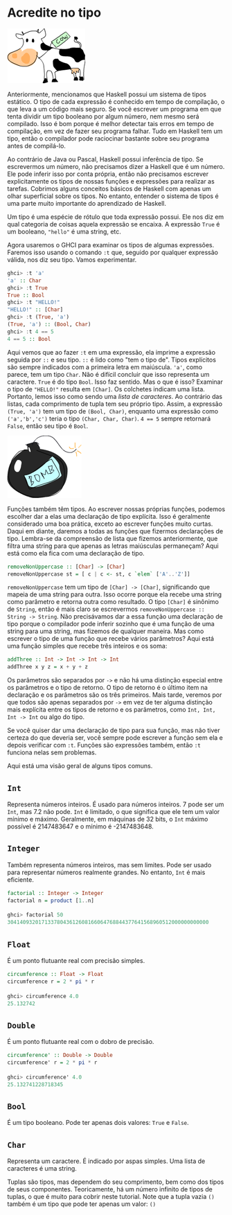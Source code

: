 # Acredite no tipo

![](assets/cow.png)

Anteriormente, mencionamos que Haskell possui um sistema de tipos estático. O tipo de cada expressão é conhecido em tempo de compilação, o que leva a um código mais seguro. Se você escrever um programa em que tenta dividir um tipo booleano por algum número, nem mesmo será compilado. Isso é bom porque é melhor detectar tais erros em tempo de compilação, em vez de fazer seu programa falhar. Tudo em Haskell tem um tipo, então o compilador pode raciocinar bastante sobre seu programa antes de compilá-lo.

Ao contrário de Java ou Pascal, Haskell possui inferência de tipo. Se escrevermos um número, não precisamos dizer a Haskell que é um número. Ele pode inferir isso por conta própria, então não precisamos escrever explicitamente os tipos de nossas funções e expressões para realizar as tarefas. Cobrimos alguns conceitos básicos de Haskell com apenas um olhar superficial sobre os tipos. No entanto, entender o sistema de tipos é uma parte muito importante do aprendizado de Haskell.

Um tipo é uma espécie de rótulo que toda expressão possui. Ele nos diz em qual categoria de coisas aquela expressão se encaixa. A expressão `True` é um booleano, `"hello"` é uma string, etc.

Agora usaremos o GHCI para examinar os tipos de algumas expressões. Faremos isso usando o comando `:t` que, seguido por qualquer expressão válida, nos diz seu tipo. Vamos experimentar.

```haskell
ghci> :t 'a'  
'a' :: Char  
ghci> :t True  
True :: Bool  
ghci> :t "HELLO!"  
"HELLO!" :: [Char]  
ghci> :t (True, 'a')  
(True, 'a') :: (Bool, Char)  
ghci> :t 4 == 5  
4 == 5 :: Bool
```

Aqui vemos que ao fazer `:t` em uma expressão, ela imprime a expressão seguida por `::` e seu tipo. `::` é lido como "tem o tipo de". Tipos explícitos são sempre indicados com a primeira letra em maiúscula. `'a'`, como parece, tem um tipo `Char`. Não é difícil concluir que isso representa um caractere. `True` é do tipo `Bool`. Isso faz sentido. Mas o que é isso? Examinar o tipo de `"HELLO!"` resulta em `[Char]`. Os colchetes indicam uma lista. Portanto, lemos isso como sendo uma _lista de caracteres_. Ao contrário das listas, cada comprimento de tupla tem seu próprio tipo. Assim, a expressão `(True, 'a')` tem um tipo de `(Bool, Char)`, enquanto uma expressão como `('a','b','c')` teria o tipo `(Char, Char, Char)`. `4 == 5` sempre retornará `False`, então seu tipo é `Bool`.

![](assets/bomb.png)

Funções também têm tipos. Ao escrever nossas próprias funções, podemos escolher dar a elas uma declaração de tipo explícita. Isso é geralmente considerado uma boa prática, exceto ao escrever funções muito curtas. Daqui em diante, daremos a todas as funções que fizermos declarações de tipo. Lembra-se da compreensão de lista que fizemos anteriormente, que filtra uma string para que apenas as letras maiúsculas permaneçam? Aqui está como ela fica com uma declaração de tipo.

```haskell
removeNonUppercase :: [Char] -> [Char]  
removeNonUppercase st = [ c | c <- st, c `elem` ['A'..'Z']]
```

`removeNonUppercase` tem um tipo de `[Char] -> [Char]`, significando que mapeia de uma string para outra. Isso ocorre porque ela recebe uma string como parâmetro e retorna outra como resultado. O tipo `[Char]` é sinônimo de `String`, então é mais claro se escrevermos `removeNonUppercase :: String -> String`. Não precisávamos dar a essa função uma declaração de tipo porque o compilador pode inferir sozinho que é uma função de uma string para uma string, mas fizemos de qualquer maneira. Mas como escrever o tipo de uma função que recebe vários parâmetros? Aqui está uma função simples que recebe três inteiros e os soma:

```haskell
addThree :: Int -> Int -> Int -> Int  
addThree x y z = x + y + z
```

Os parâmetros são separados por `->` e não há uma distinção especial entre os parâmetros e o tipo de retorno. O tipo de retorno é o último item na declaração e os parâmetros são os três primeiros. Mais tarde, veremos por que todos são apenas separados por `->` em vez de ter alguma distinção mais explícita entre os tipos de retorno e os parâmetros, como `Int, Int, Int -> Int` ou algo do tipo.

Se você quiser dar uma declaração de tipo para sua função, mas não tiver certeza do que deveria ser, você sempre pode escrever a função sem ela e depois verificar com `:t`. Funções são expressões também, então `:t` funciona nelas sem problemas.

Aqui está uma visão geral de alguns tipos comuns.

## `Int` 
Representa números inteiros. É usado para números inteiros. 7 pode ser um `Int`, mas 7.2 não pode. `Int` é limitado, o que significa que ele tem um valor mínimo e máximo. Geralmente, em máquinas de 32 bits, o `Int` máximo possível é 2147483647 e o mínimo é -2147483648.

## `Integer` 
Também representa números inteiros, mas sem limites. Pode ser usado para representar números realmente grandes. No entanto, `Int` é mais eficiente.

```haskell
factorial :: Integer -> Integer
factorial n = product [1..n]

ghci> factorial 50
30414093201713378043612608166064768844377641568960512000000000000
```

## `Float` 
É um ponto flutuante real com precisão simples.

```haskell
circumference :: Float -> Float
circumference r = 2 * pi * r

ghci> circumference 4.0
25.132742
```

## `Double` 
É um ponto flutuante real com o dobro de precisão.

```haskell
circumference' :: Double -> Double
circumference' r = 2 * pi * r

ghci> circumference' 4.0
25.132741228718345
```

## `Bool`
É um tipo booleano. Pode ter apenas dois valores: `True` e `False`.

## `Char` 
Representa um caractere. É indicado por aspas simples. Uma lista de caracteres é uma string.

Tuplas são tipos, mas dependem do seu comprimento, bem como dos tipos de seus componentes. Teoricamente, há um número infinito de tipos de tuplas, o que é muito para cobrir neste tutorial. Note que a tupla vazia `()` também é um tipo que pode ter apenas um valor: `()`

